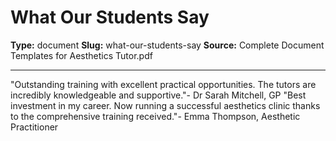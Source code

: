 # What Our Students Say

**Type:** document
**Slug:** what-our-students-say
**Source:** Complete Document Templates for Aesthetics Tutor.pdf

---

"Outstanding training with excellent practical opportunities. The tutors are incredibly knowledgeable and
supportive."- Dr Sarah Mitchell, GP
"Best investment in my career. Now running a successful aesthetics clinic thanks to the comprehensive
training received."- Emma Thompson, Aesthetic Practitioner